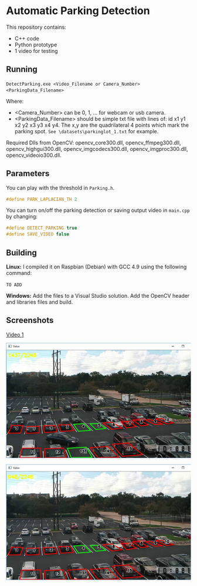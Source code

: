 Automatic Parking Detection
===========================

This repository contains:

- C++ code
- Python prototype
- 1 video for testing

Running
-------

`DetectParking.exe <Video_Filename or Camera_Number> <ParkingData_Filename>`

Where:
- <Camera_Number> can be 0, 1, ... for webcam or usb camera.
- <ParkingData_Filename> should be simple txt file with lines of: id x1 y1 x2 y2 x3 y3 x4 y4.
  The x,y are the quadrilateral 4 points which mark the parking spot.
  `See \datasets\parkinglot_1.txt` for example.
  
Required Dlls from OpenCV: opencv_core300.dll, opencv_ffmpeg300.dll, opencv_highgui300.dll, opencv_imgcodecs300.dll, opencv_imgproc300.dll, opencv_videoio300.dll.

Parameters
----------

You can play with the threshold in `Parking.h`.

```c++
#define PARK_LAPLACIAN_TH 2
```

You can turn on/off the parking detection or saving output video in `main.cpp` by changing:

```c++
#define DETECT_PARKING true
#define SAVE_VIDEO false
```

Building
--------

**Linux:** I compiled it on Raspbian (Debian) with GCC 4.9 using the following command:

`TO ADD`

**Windows:** Add the files to a Visual Studio solution. Add the OpenCV header and libraries files and build.

Screenshots
-----------

[Video 1](https://youtu.be/bPeGC8-PQJg)

![Parking Lot 1](/docs/parking_lot_img1.jpg)

![Parking Lot 2](/docs/parking_lot_img2.jpg)